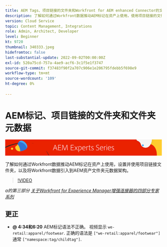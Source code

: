 ```yaml
---
title: AEM Tags、项目链接的文件夹和Workfront for AEM enhanced Connector的文件夹元数据
description: 了解如何通过Workfront数据推动AEM标记在资产上使用，使用项目链接的文件夹，以及将Workfront数据导致AEM资产文件夹元数据架构。
version: Cloud Service
topic: Content Management, Integrations
role: Admin, Architect, Developer
level: Beginner
kt: 9720
thumbnail: 340333.jpeg
hidefromtoc: false
last-substantial-update: 2022-09-02T00:00:00Z
exl-id: 520a75cd-757a-4ae9-acf6-3c1f5e1f3747
source-git-commit: f37483f90f2a707c906e1e206795fdebb5f698e9
workflow-type: tm+mt
source-wordcount: '109'
ht-degree: 0%

---
```


# AEM标记、项目链接的文件夹和文件夹元数据

![AEM专家系列](./assets/banner.png)

了解如何通过Workfront数据推动AEM标记在资产上使用，设置并使用项目链接文件夹，以及将Workfront数据引入到AEM资产文件夹元数据架构。

>[!VIDEO](https://video.tv.adobe.com/v/340333/?quality=12&learn=on)

_a的第三部分 [关于Workfront for Experience Manager增强连接器的四部分专家系列](./overview.md)_

## 更正

+ __@ 4:34和6:20__ AEM标记语法不正确。 视频显示 `we-retail:apparel/footwear`. 正确的语法是 `["we-retail:apparel/footwear"]` 通常 `["namespace:tag/childtag"]`.
